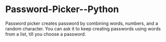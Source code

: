 # Password-Picker--Python
Password picker creates password by combining words, numbers, and a random character. You can ask it to keep creating passwords using words from a list, till you choose a password.
